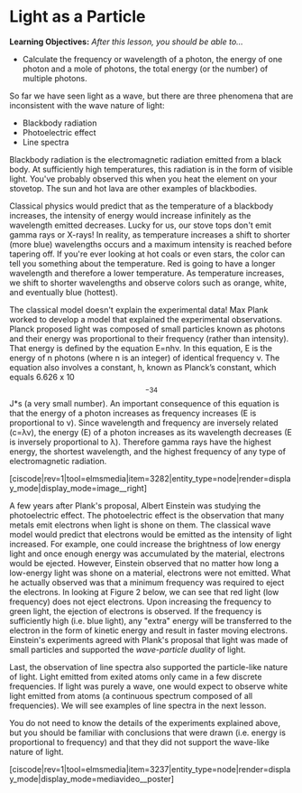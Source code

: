 # Light as a Particle

**Learning Objectives:** _After this lesson, you should be able to…_

* Calculate the frequency or wavelength of a photon, the energy of one photon and a mole of photons, the total energy (or the number) of multiple photons.


So far we have seen light as a wave, but there are three phenomena that are inconsistent with the wave nature of light:

* Blackbody radiation
* Photoelectric effect
* Line spectra

Blackbody radiation is the electromagnetic radiation emitted from a black body.  At sufficiently high temperatures, this radiation is in the form of visible light.  You've probably observed this when you heat the element on your stovetop.  The sun and hot lava are other examples of blackbodies.

Classical physics would predict that as the temperature of a blackbody increases, the intensity of energy would increase infinitely as the wavelength emitted decreases.  Lucky for us, our stove tops don't emit gamma rays or X-rays!  In reality, as temperature increases a shift to shorter (more blue) wavelengths occurs and a maximum intensity is reached before tapering off.  If you're ever looking at hot coals or even stars, the color can tell you something about the temperature.  Red is going to have a longer wavelength and therefore a lower temperature.  As temperature increases, we shift to shorter wavelengths and observe colors such as orange, white, and eventually blue (hottest).

The classical model doesn't explain the experimental data! Max Plank worked to develop a model that explained the experimental observations.  Planck proposed light was composed of small particles known as photons and their energy was proportional to their frequency (rather than intensity). That energy is defined by the equation E=nhν. In this equation, E is the energy of n photons (where n is an integer) of identical frequency ν. The equation also involves a constant, h, known as Planck’s constant, which equals 6.626 x 10$$^{-34}$$ J\*s (a very small number). An important consequence of this equation is that the energy of a photon increases as frequency increases (E is proportional to ν). Since wavelength and frequency are inversely related (c=λν), the energy (E) of a photon increases as its wavelength decreases (E is inversely proportional to λ). Therefore gamma rays have the highest energy, the shortest wavelength, and the highest frequency of any type of electromagnetic radiation.

[ciscode|rev=1|tool=elmsmedia|item=3282|entity_type=node|render=display_mode|display_mode=image__right]

A few years after Plank's proposal, Albert Einstein was studying the photoelectric effect.  The photoelectric effect is the observation that many metals emit electrons when light is shone on them.  The classical wave model would predict that electrons would be emitted as the intensity of light increased.  For example, one could increase the brightness of low energy light and once enough energy was accumulated by the material, electrons would be ejected.  However, Einstein observed that no matter how long a low-energy light was shone on a material, electrons were not emitted.  What he actually observed was that a minimum frequency was required to eject the electrons. In looking at Figure 2 below, we can see that red light (low frequency) does not eject electrons.  Upon increasing the frequency to green light, the ejection of electrons is observed.  If the frequency is sufficiently high (i.e. blue light), any "extra" energy will be transferred to the electron in the form of kinetic energy and result in faster moving electrons.  Einstein's experiments agreed with Plank's proposal that light was made of small particles and supported the _wave-particle duality_ of light.

Last, the observation of line spectra also supported the particle-like nature of light.  Light emitted from exited atoms only came in a few discrete frequencies.  If light was purely a wave, one would expect to observe white light emitted from atoms (a continuous spectrum composed of all frequencies).  We will see examples of line spectra in the next lesson.

You do not need to know the details of the experiments explained above, but you should be familiar with conclusions that were drawn (i.e. energy is proportional to frequency) and that they did not support the wave-like nature of light.

[ciscode|rev=1|tool=elmsmedia|item=3237|entity_type=node|render=display_mode|display_mode=mediavideo__poster]






